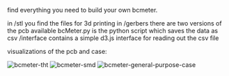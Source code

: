 find everything you need to build your own bcmeter. 

in /stl you find the files for 3d printing
in /gerbers there are two versions of the pcb available
bcMeter.py is the python script which saves the data as csv
/interface contains a simple d3.js interface for reading out the csv file

visualizations of the pcb and case:

![bcmeter-tht](https://user-images.githubusercontent.com/87074315/124761537-337b2780-df32-11eb-83bd-753e4972f371.jpg)
![bcmeter-smd](https://user-images.githubusercontent.com/87074315/124761541-3413be00-df32-11eb-88a7-5631a5a1f0b4.jpg)
![bcmeter-general-purpose-case](https://user-images.githubusercontent.com/87074315/124761546-3413be00-df32-11eb-8138-fc08c174cbb7.jpg)
